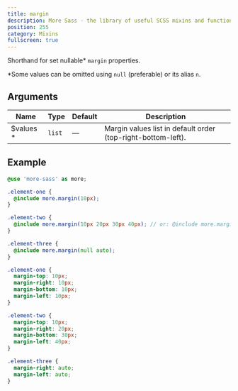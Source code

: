 ```yaml
---
title: margin
description: More Sass - the library of useful SCSS mixins and functions.
position: 255
category: Mixins
fullscreen: true
---
```


Shorthand for set nullable* `margin` properties.

<alert type="info">*Some values can be omitted using `null` (preferable) or its alias `n`.</alert>

## Arguments

| Name                                        | Type   | Default | Description                                                  |
|---------------------------------------------|--------|---------|--------------------------------------------------------------|
| $values <span class="text-red-600">*</span> | `list` | —       | Margin values list in default order (top-right-bottom-left). |

## Example

<code-group>

  <code-block label="SCSS" active>

  ```scss
  @use 'more-sass' as more;

  .element-one {
  	@include more.margin(10px);
  }

  .element-two {
  	@include more.margin(10px 20px 30px 40px); // or: @include more.margin(10px, 20px, 30px, 40px);
  }

  .element-three {
  	@include more.margin(null auto);
  }
  ```

  </code-block>

  <code-block label="Output">

  ```css
  .element-one {
  	margin-top: 10px;
  	margin-right: 10px;
  	margin-bottom: 10px;
  	margin-left: 10px;
  }

  .element-two {
  	margin-top: 10px;
  	margin-right: 20px;
  	margin-bottom: 30px;
  	margin-left: 40px;
  }

  .element-three {
  	margin-right: auto;
  	margin-left: auto;
  }
  ```

  </code-block>

</code-group>
